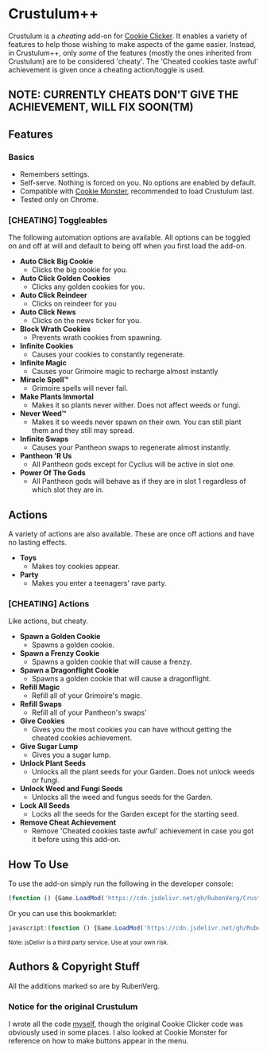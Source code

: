 # Crustulum++
Crustulum is a *cheating* add-on for [Cookie Clicker](https://orteil.dashnet.org/cookieclicker/). It enables a variety of features to help those wishing to make aspects of the game easier. Instead, in Crustulum++, only *some* of the features (mostly the ones inherited from Crustulum) are to be considered 'cheaty'. The 'Cheated cookies taste awful' achievement is given once a cheating action/toggle is used.

## NOTE: CURRENTLY CHEATS DON'T GIVE THE ACHIEVEMENT, WILL FIX SOON(TM)

## Features

### Basics
* Remembers settings.
* Self-serve. Nothing is forced on you. No options are enabled by default.
* Compatible with [Cookie Monster](https://github.com/Aktanusa/CookieMonster), recommended to load Crustulum last.
* Tested only on Chrome.

### [CHEATING] Toggleables
The following automation options are available. All options can be toggled on and off at will and default to being off when you first load the add-on.
* **Auto Click Big Cookie**
  * Clicks the big cookie for you.
* **Auto Click Golden Cookies**
  * Clicks any golden cookies for you.
* **Auto Click Reindeer**
  * Clicks on reindeer for you
* **Auto Click News**
  * Clicks on the news ticker for you.
* **Block Wrath Cookies**
  * Prevents wrath cookies from spawning.
* **Infinite Cookies**
  * Causes your cookies to constantly regenerate.
* **Infinite Magic**
  * Causes your Grimoire magic to recharge almost instantly
* **Miracle Spell™**
  * Grimoire spells will never fail.
* **Make Plants Immortal**
  * Makes it so plants never wither. Does not affect weeds or fungi.
* **Never Weed™**
  * Makes it so weeds never spawn on their own. You can still plant them and they still may spread.
* **Infinite Swaps**
  * Causes your Pantheon swaps to regenerate almost instantly.
* **Pantheon 'R Us**
  * All Pantheon gods except for Cyclius will be active in slot one.
* **Power Of The Gods**
  * All Pantheon gods will behave as if they are in slot 1 regardless of which slot they are in.

## Actions
A variety of actions are also available. These are once off actions and have no lasting effects.

* **Toys**
  * Makes toy cookies appear.
* **Party**
  * Makes you enter a teenagers' rave party.

### [CHEATING] Actions
Like actions, but cheaty.

* **Spawn a Golden Cookie**
  * Spawns a golden cookie.
* **Spawn a Frenzy Cookie**
  * Spawns a golden cookie that will cause a frenzy.
* **Spawn a Dragonflight Cookie**
  * Spawns a golden cookie that will cause a dragonflight.
* **Refill Magic**
  * Refill all of your Grimoire's magic.
* **Refill Swaps**
  * Refill all of your Pantheon's swaps'
* **Give Cookies**
  * Gives you the most cookies you can have without getting the cheated cookies achievement.
* **Give Sugar Lump**
  * Gives you a sugar lump.
* **Unlock Plant Seeds**
  * Unlocks all the plant seeds for your Garden. Does not unlock weeds or fungi.
* **Unlock Weed and Fungi Seeds**
  * Unlocks all the weed and fungus seeds for the Garden.
* **Lock All Seeds**
  * Locks all the seeds for the Garden except for the starting seed.
* **Remove Cheat Achievement**
  * Remove 'Cheated cookies taste awful' achievement in case you got it before using this add-on.

## How To Use
To use the add-on simply run the following in the developer console:
```javascript
(function () {Game.LoadMod('https://cdn.jsdelivr.net/gh/RubenVerg/CrustulumPlusPlus/CrustulumPlusPlus.js')}());
```
Or you can use this bookmarklet:
```javascript
javascript:(function () {Game.LoadMod('https://cdn.jsdelivr.net/gh/RubenVerg/CrustulumPlusPlus/CrustulumPlusPlus.js')}());
```

<small>Note: jsDelivr is a third party service. Use at your own risk.</small>

## Authors & Copyright Stuff
All the additions marked so are by RubenVerg.

### Notice for the original Crustulum
I wrote all the code [myself](github.com/Ancyker), though the original Cookie Clicker code was obviously used in some places. I also looked at Cookie Monster for reference on how to make buttons appear in the menu.